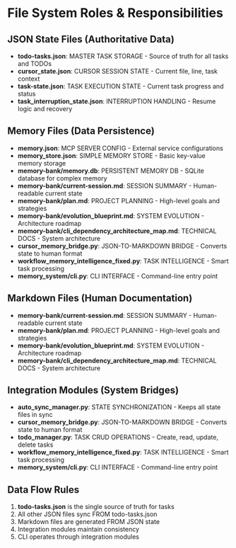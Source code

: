 # File System Roles & Responsibilities

## JSON State Files (Authoritative Data)
- **todo-tasks.json**: MASTER TASK STORAGE - Source of truth for all tasks and TODOs
- **cursor_state.json**: CURSOR SESSION STATE - Current file, line, task context
- **task-state.json**: TASK EXECUTION STATE - Current task progress and status
- **task_interruption_state.json**: INTERRUPTION HANDLING - Resume logic and recovery

## Memory Files (Data Persistence)
- **memory.json**: MCP SERVER CONFIG - External service configurations
- **memory_store.json**: SIMPLE MEMORY STORE - Basic key-value memory storage
- **memory-bank/memory.db**: PERSISTENT MEMORY DB - SQLite database for complex memory
- **memory-bank/current-session.md**: SESSION SUMMARY - Human-readable current state
- **memory-bank/plan.md**: PROJECT PLANNING - High-level goals and strategies
- **memory-bank/evolution_blueprint.md**: SYSTEM EVOLUTION - Architecture roadmap
- **memory-bank/cli_dependency_architecture_map.md**: TECHNICAL DOCS - System architecture
- **cursor_memory_bridge.py**: JSON-TO-MARKDOWN BRIDGE - Converts state to human format
- **workflow_memory_intelligence_fixed.py**: TASK INTELLIGENCE - Smart task processing
- **memory_system/cli.py**: CLI INTERFACE - Command-line entry point

## Markdown Files (Human Documentation)
- **memory-bank/current-session.md**: SESSION SUMMARY - Human-readable current state
- **memory-bank/plan.md**: PROJECT PLANNING - High-level goals and strategies
- **memory-bank/evolution_blueprint.md**: SYSTEM EVOLUTION - Architecture roadmap
- **memory-bank/cli_dependency_architecture_map.md**: TECHNICAL DOCS - System architecture

## Integration Modules (System Bridges)
- **auto_sync_manager.py**: STATE SYNCHRONIZATION - Keeps all state files in sync
- **cursor_memory_bridge.py**: JSON-TO-MARKDOWN BRIDGE - Converts state to human format
- **todo_manager.py**: TASK CRUD OPERATIONS - Create, read, update, delete tasks
- **workflow_memory_intelligence_fixed.py**: TASK INTELLIGENCE - Smart task processing
- **memory_system/cli.py**: CLI INTERFACE - Command-line entry point

## Data Flow Rules
1. **todo-tasks.json** is the single source of truth for tasks
2. All other JSON files sync FROM todo-tasks.json
3. Markdown files are generated FROM JSON state
4. Integration modules maintain consistency
5. CLI operates through integration modules
